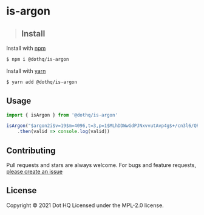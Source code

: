 # is-argon

> ## Install

Install with [npm](https://www.npmjs.com/)

```sh
$ npm i @dothq/is-argon
```

Install with [yarn](https://yarnpkg.com)

```sh
$ yarn add @dothq/is-argon
```

## Usage

```ts
import { isArgon } from '@dothq/is-argon'

isArgon("$argon2i$v=19$m=4096,t=3,p=1$MLhDDWwGdPJNxvvutAvp4g$+/cn3l6/QR9BB5ABYfCZr9Ssa5R1f+kIVh+4Abtx04w")
    .then(valid => console.log(valid))
```

## Contributing

Pull requests and stars are always welcome. For bugs and feature requests, [please create an issue](https://github.com/dothq/is-argon/issues)

## License

Copyright © 2021 Dot HQ
Licensed under the MPL-2.0 license.
